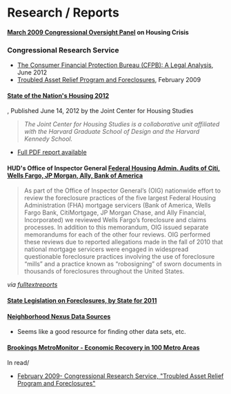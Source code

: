 
# Research / Reports

#### [March 2009 Congressional Oversight Panel][1] on Housing Crisis

### Congressional Research Service 

- [The Consumer Financial Protection Bureau (CFPB): A Legal Analysis][2], June 2012
- [Troubled Asset Relief Program and Foreclosures][3], February 2009

[1]:https://github.com/hrwgc/homes/blob/gh-pages/read/3-2009-congressional-oversight-panel-report-foreclosures.pdf
[2]:https://github.com/hrwgc/homes/blob/gh-pages/read/crs-cfpb-legal-analysis.pdf
[3]:https://github.com/hrwgc/homes/blob/gh-pages/read/crs-tarp-foreclosures-2009.pdf


#### [State of the Nation's Housing 2012][4]

, Published June 14, 2012 by the Joint Center for Housing Studies
> *The Joint Center for Housing Studies is a collaborative unit affiliated with the Harvard Graduate School of Design and the Harvard Kennedy School.*

- [Full PDF report available][5]

[4]:http://www.jchs.harvard.edu/research/publications/state-nation%E2%80%99s-housing-2012
[5]:https://github.com/hrwgc/homes/blob/gh-pages/read/state-of-nations-housing-2012.pdf

#### HUD's Office of Inspector General [Federal Housing Admin. Audits of Citi, Wells Fargo, JP Morgan, Ally, Bank of America][6] 

[6]:http://www.hudoig.gov/reports/featured_reports.php

 > As part of the Office of Inspector General’s (OIG) nationwide effort to review the foreclosure practices of the five largest Federal Housing Administration (FHA) mortgage servicers (Bank of America, Wells Fargo Bank, CitiMortgage, JP Morgan Chase, and Ally Financial, Incorporated) we reviewed Wells Fargo’s foreclosure and claims processes. In addition to this memorandum, OIG issued separate memorandums for each of the other four reviews. OIG performed these reviews due to reported allegations made in the fall of 2010 that national mortgage servicers were engaged in widespread questionable foreclosure practices involving the use of foreclosure “mills” and a practice known as “robosigning” of sworn documents in thousands of foreclosures throughout the United States.
 
  *via [fulltextreports][7]*

[7]:http://fulltextreports.com/2012/03/14/new-hud-oigs-reviews-of-foreclosure-practices-at-five-of-the-nations-largest-fha-servicers/

#### [State Legislation on Foreclosures, by State for 2011](http://www.ncsl.org/issues-research/banking/foreclosures-2011-legislation.aspx)




#### [Neighborhood Nexus Data Sources](http://www.neighborhoodnexus.org/content/data-sources)
 - Seems like a good resource for finding other data sets, etc. 


#### [Brookings MetroMonitor - Economic Recovery in 100 Metro Areas ](http://www.brookings.edu/research/reports/2012/03/0622-metro-monitor)



In read/

- [February 2009- Congressional Research Service, "Troubled Asset Relief Program and Foreclosures"](https://github.com/hrwgc/homes/blob/gh-pages/read/crs-tarp-foreclosures-2009.pdf)
